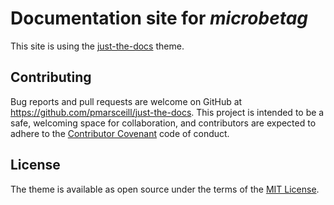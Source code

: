 # Documentation site for *microbetag* 

This site is using the [just-the-docs](https://just-the-docs.github.io/just-the-docs/) theme. 


## Contributing

Bug reports and pull requests are welcome on GitHub at https://github.com/pmarsceill/just-the-docs. This project is intended to be a safe, welcoming space for collaboration, and contributors are expected to adhere to the [Contributor Covenant](http://contributor-covenant.org) code of conduct.



## License

The theme is available as open source under the terms of the [MIT License](http://opensource.org/licenses/MIT).
